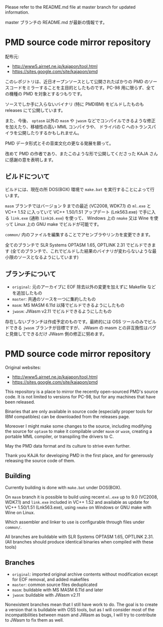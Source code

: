 Please refer to the README.md file at master branch for updated information.

master ブランチの README.md が最新の情報です。

# PMD source code mirror repository

配布元:
* http://www5.airnet.ne.jp/kajapon/tool.html
* https://sites.google.com/site/kajapon/pmd

このレポジトリは、近日オープンソースとして公開されたばかりの PMD のソースコードをミラーすることを主目的としたものです。PC-98 用に限らず、全ての機種の PMD を対象とするつもりです。

ソースでしか手に入らないバイナリ (特に PMDIBM) をビルドしたものも releases にて公開しています。

また、今後、 `optasm` 以外の `masm` や `jwasm` などでコンパイルできるような修正を加えたり、移植性の高い MML コンパイラや、 ドライバの C へのトランスパイラを公開したりするかもしれません。

PMD データ形式とその音楽文化の更なる発展を願って。

改めて PMD の作者であり、またこのような形で公開してくださった KAJA さんに感謝の意を表明します。

## ビルドについて
ビルドには、現在の所 DOS(BOX) 環境で `make.bat` を実行することによって行います。

`masm` ブランチではバージョン 9 までの最近 (VC2008, WDK7.1) の `ml.exe` と VC++ 1.52 に入っていて VC++ 1.50/1.51 アップデート (Lnk563.exe) で手に入る `link.exe` (通称 `link16.exe`) を使って、 Windows 上の `nmake` 又は Wine を使って Linux 上の GNU make でビルドが可能です。

`common/` 内のファイルを編集することでアセンブラやリンカを変更できます。

全てのブランチで SLR Systems OPTASM 1.65, OPTLINK 2.31 でビルドできます (全てのブランチで、これでビルドした結果のバイナリが変わらないような最小限のソースとなるようにしています)

## ブランチについて
* `original`: 元のアーカイブに EOF 除去以外の変更を加えずに Makefile などを追加したもの
* `master`: 共通のソースを一つに集約したもの
* `masm`: MS MASM 6.11d 以降でビルドできるようにしたもの
* `jwasm`: JWasm v2.11 でビルドできるようにしたもの

存在しないブランチは作成予定のものです。最終的には OSS ツールのみでビルドできる `jwasm` ブランチが目標ですが、 JWasm の masm との非互換性はバグと見做してできるだけ JWasm 側の修正に努めます。

# PMD source code mirror repository

Original websites:
* http://www5.airnet.ne.jp/kajapon/tool.html
* https://sites.google.com/site/kajapon/pmd

This repository is a place to mirror the recently open-sourced PMD's source code. It is not limited to versions for PC-98, but for any machines that have been released.

Binaries that are only available in source code (especially proper tools for IBM compatibles) can be downloaded from the releases page.

Moreover I might make some changes to the source, including modifying the source for `optasm` to make it compilable under `masm` or `wasm`, creating a portable MML compiler, or transpiling the drivers to C.

May the PMD data format and its culture to strive even further.

Thank you KAJA for developing PMD in the first place, and for generously releasing the source code of them.

## Building
Currently building is done with `make.bat` under DOS(BOX).

On `masm` branch it is possible to build using recent `ml.exe` up to 9.0 (VC2008, WDK7.1) and `link.exe` included in VC++ 1.52 and available as update for VC++ 1.50/1.51 (Lnk563.exe), using `nmake` on Windows or GNU make with Wine on Linux.

Which assembler and linker to use is configurable through files under `common/`.

All branches are buildable with SLR Systems OPTASM 1.65, OPTLINK 2.31. (All branches should produce identical binaries when compiled with these tools)

## Branches
* `original`: imported original archive contents without modification except for EOF removal, and added makefiles
* `master`: common source files deduplicated
* `masm`: buildable with MS MASM 6.11d and later
* `jwasm`: buildable with JWasm v2.11

Nonexistent branches mean that I still have work to do. The goal is to create a version that is buildable with OSS tools, but as I will consider most of the incompatibilities between masm and JWasm as bugs, I will try to contribute to JWasm to fix them as well.
